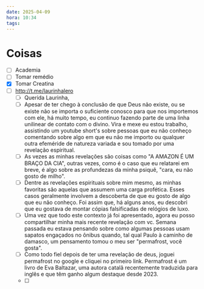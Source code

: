 ```yaml
---
date: 2025-04-09
hora: 10:34
tags:
---
```





# Coisas
- [ ] Academia
- [ ] Tomar remédio
- [x] Tomar Creatina
- [ ] http://t.me/laurinhalero
	- [ ] Querida Laurinha,
	- [ ] Apesar de ter chego à conclusão de que Deus não existe, ou se existe não se importa o suficiente conosco para que nos importemos com ele, há muito tempo, eu continuo fazendo parte de uma linha unilinear de contato com o divino. Vira e mexe eu estou trabalho, assistindo um youtube short's sobre pessoas que eu não conheço comentando sobre algo em que eu não me importo ou qualquer outra efeméride de natureza variada e sou tomado por uma revelação espiritual. 
	- [ ] As vezes as minhas revelações são coisas como "A AMAZON É UM BRAÇO DA CIA", outras vezes, como é o caso que eu relatarei em breve, é algo sobre as profundezas da minha psiquê, "cara, eu não gosto de milho".
	- [ ] Dentre as revelações espirituais sobre mim mesmo, as minhas favoritas são aquelas que assumem uma carga profética. Esses casos geralmente involvem a descoberta de que eu gosto de algo que eu não conheço. Foi assim que, há alguns anos, eu descobri que eu gostava de montar cópias falsificadas de relógios de luxo. 
	- [ ] Uma vez que todo este contexto já foi apresentado, agora eu posso compartilhar minha mais recente revelação com vc. Semana passada eu estava pensando sobre como algumas pessoas usam sapatos engaçados no ônibus quando, tal qual Paulo à caminho de damasco, um pensamento tomou o meu ser  "permafrost, você gosta". 
	- [ ] Como todo fiel depois de ter uma revelação de deus, joguei permafrost no google e cliquei no primeiro link. Permafrost é um livro de  Eva Baltazar, uma autora catalã recentemente traduzida para inglês e que têm ganho algum destaque desde 2023.
	- [ ] 